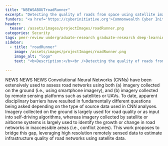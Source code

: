 ```yaml
---
title: "NBEWSABOUTroadRunner"
excerpt: "Detecting the quality of roads from space using satellite imagery and deep learning."
funders: "<a href='https://cyberinitiative.org'>Commonwealth Cyber Initiative</a>"
header:
  teaser: /assets/images/projectImages/roadRunner.png
categories: Security
tags: peer-review undergraduate-research graduate-research deep-learning satellite-imagery
sidebar:
  - title: "roadRunner"
    image: /assets/images/projectImages/roadRunner.png
    image_alt: "logo"
    text: "<b>Description:</b><br />Detecting the quality of roads from space using satellite imagery and deep learning.<br /><b>Timeline:</b><br />Summer 2019 to Summer 2021<br /><b>People:</b><br />Dan, Ethan, Heather, Joe"
  
---
```


NEWS NEWS NEWS Convolutional Neural Networks (CNNs) have been extensively used to assess road networks using both (a) imagery collected on the ground (i.e., using smartphone imagery), and (b) imagery collected by remote sensing platforms such as satellites or UAVs.  To date, apparent disciplinary barriers have resulted in fundamentally different questions being asked depending on the type of source data used in CNN analyses.  Imagery collected on the ground is largely used for road quality or as input into self-driving algorithms, whereas imagery collected by satellite or airborne systems is largely used to identify the growth or change in road networks in inaccessible areas (i.e., conflict zones).  This work proposes to bridge this gap, leveraging high resolution remotely sensed data to estimate infrastructure quality of road networks using satellite data.